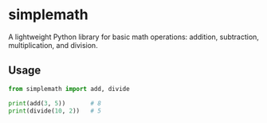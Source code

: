 # simplemath

A lightweight Python library for basic math operations: addition, subtraction, multiplication, and division.

## Usage

```python
from simplemath import add, divide

print(add(3, 5))       # 8
print(divide(10, 2))   # 5
```

<!-- ---

### 🔹 `LICENSE`

Choose a license like **MIT**, and paste it into a `LICENSE` file.

--- -->

<!-- ## ✅ Step 5: Build the Package

Install build tools if not already installed:

```bash
pip install setuptools wheel -->
